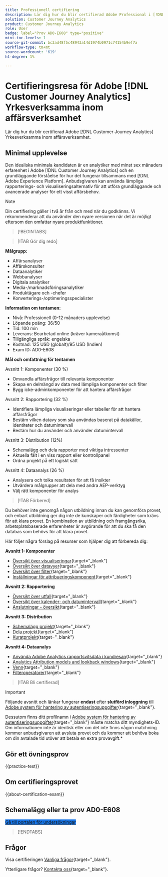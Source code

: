 ```yaml
---
title: Professionell certifiering
description: Lär dig hur du blir certifierad Adobe Professional i [!DNL Customer Journey Analytics]
solution: Customer Journey Analytics
product: Customer Journey Analytics
role: User
badge: label="Prov AD0-E608" type="positive"
mini-toc-levels: 1
source-git-commit: bc3ad48f5c48943a14d1974b0971c74154b9ef7a
workflow-type: tm+mt
source-wordcount: '619'
ht-degree: 1%

---
```


# Certifieringsresa för Adobe [!DNL Customer Journey Analytics] Yrkesverksamma inom affärsverksamhet

Lär dig hur du blir certifierad Adobe [!DNL Customer Journey Analytics] Yrkesverksamma inom affärsverksamhet.

## Minimal upplevelse

Den idealiska minimala kandidaten är en analytiker med minst sex månaders erfarenhet i Adobe [!DNL Customer Journey Analytics] och en grundläggande förståelse för hur det fungerar tillsammans med [!DNL Adobe Experience Platform]. Anbudsgivaren kan använda lämpliga rapporterings- och visualiseringsalternativ för att utföra grundläggande och avancerade analyser för ett visst affärsbehov.

>[!NOTE]
>
>Din certifiering gäller i två år från och med när du godkänns. Vi rekommenderar att du använder den nyare versionen när det är möjligt eftersom den omfattar nyare produktfunktioner.

>[!BEGINTABS]

>[!TAB Gör dig redo]

**Målgrupp:**

* Affärsanalyser
* Affärskonsulter
* Dataanalytiker
* Webbanalyser
* Digitala analytiker
* Media-/marknadsföringsanalytiker
* Produktägare och -chefer
* Konverterings-/optimeringsspecialister

**Information om tentamen:**

* Nivå: Professionell (0-12 månaders upplevelse)
* Löpande poäng: 36/50
* Tid: 100 min
* Leverans: Bearbetad online (kräver kameraåtkomst)
* Tillgängliga språk: engelska
* Kostnad: 125 USD (globalt)/95 USD (Indien)
* Exam ID: AD0-E608

**Mål och omfattning för tentamen**

Avsnitt 1: Komponenter (30 %)

* Omvandla affärsfrågor till relevanta komponenter
* Skapa en delmängd av data med lämpliga komponenter och filter
* Bygg icke-adminkomponenter för att hantera affärsfrågor

Avsnitt 2: Rapportering (32 %)

* Identifiera lämpliga visualiseringar eller tabeller för att hantera affärsfrågor
* Bestäm vilken datavy som ska användas baserat på datakällor, identiteter och datumintervall
* Bestäm hur du använder och använder datumintervall

Avsnitt 3: Distribution (12%)

* Schemalägg och dela rapporter med viktiga intressenter
* Aktuella fält i en viss rapport eller kontrollpanel
* Ordna projekt på ett logiskt sätt

Avsnitt 4: Dataanalys (26 %)

* Analysera och tolka resultaten för att få insikter
* Utvärdera målgrupper att dela med andra AEP-verktyg
* Välj rätt komponenter för analys

>[!TAB Förbered]

Du behöver inte genomgå någon utbildning innan du kan genomföra provet, och enbart utbildning ger dig inte de kunskaper och färdigheter som krävs för att klara provet. En kombination av utbildning och framgångsrika, arbetsplatsbaserade erfarenheter är avgörande för att du ska få den databas som behövs för att klara provet.

Här följer några förslag på resurser som hjälper dig att förbereda dig:

**Avsnitt 1: Komponenter**

* [Översikt över visualiseringar](https://experienceleague.adobe.com/docs/analytics-platform/using/cja-workspace/visualizations/freeform-analysis-visualizations.html){target="_blank"}
* [Översikt över datavyer](https://experienceleague.adobe.com/docs/analytics-platform/using/cja-dataviews/data-views.html){target="_blank"}
* [Översikt över filter](https://experienceleague.adobe.com/docs/analytics-platform/using/cja-components/cja-filters/filters-overview.html){target="_blank"}
* [Inställningar för attribueringskomponent](https://experienceleague.adobe.com/docs/analytics-platform/using/cja-dataviews/component-settings/attribution.html){target="_blank"}

**Avsnitt 2: Rapportering**

* [Översikt över utfall](https://experienceleague.adobe.com/docs/analytics-platform/using/cja-workspace/visualizations/fallout/fallout-flow.html){target="_blank"}
* [Översikt över kalender- och datumintervall](https://experienceleague.adobe.com/docs/analytics-platform/using/cja-components/cja-date-ranges/calendar.html){target="_blank"}
* [Anslutningar - översikt](https://experienceleague.adobe.com/docs/analytics-platform/using/cja-connections/overview.html){target="_blank"}

**Avsnitt 3: Distribution**

* [Schemalägg projekt](https://experienceleague.adobe.com/docs/analytics-platform/using/cja-workspace/curate-share/t-schedule-report.html){target="_blank"}
* [Dela projekt](https://experienceleague.adobe.com/docs/analytics-platform/using/cja-workspace/curate-share/share-projects.html){target="_blank"}
* [Kuratprojekt](https://experienceleague.adobe.com/docs/analytics-platform/using/cja-workspace/curate-share/curate.html){target="_blank"}

**Avsnitt 4: Dataanalys**

* [Använda Adobe Analytics rapportsvitsdata i kundresan](https://experienceleague.adobe.com/docs/analytics-platform/using/compare-aa-cja/cja-aa-comparison/aa-data-in-cja.html){target="_blank"}
* [Analytics Attribution models and lookback windows](https://experienceleague.adobe.com/docs/analytics/analyze/analysis-workspace/attribution/models.html?lang=en%22%3ehttps://experienceleague.adobe.com/docs/analytics/analyze/analysis-workspace/attribution/models.html){target="_blank"}
* [Venn](https://experienceleague.adobe.com/docs/analytics/analyze/analysis-workspace/visualizations/venn.html){target="_blank"}
* [Filteroperatorer](https://experienceleague.adobe.com/docs/analytics-platform/using/cja-components/cja-filters/operators.html){target="_blank"}

>[!TAB Bli certifierad]

>[!IMPORTANT]
>
>Följande avsnitt och länkar fungerar **endast** efter **slutförd inloggning** till [Adobe system för hantering av autentiseringsuppgifter](https://www.certmetrics.com/adobe){target="_blank"}.
>
>Dessutom finns ditt profilnamn i [Adobe system för hantering av autentiseringsuppgifter](https://www.certmetrics.com/adobe){target="_blank"} måste matcha ditt myndighets-ID. Om informationen inte är identisk eller om det inte finns någon matchning kommer anbudsgivaren att avsluta provet och du kommer att behöva boka om din avtalade tid utöver att betala en extra provavgift.*


## Gör ett övningsprov

{{practice-test}}

## Om certifieringsprovet

{{about-certification-exam}}

## Schemalägg eller ta prov AD0-E608

<a href="https://www.certmetrics.com/adobe/candidate/examity_sso.aspx?eid=AD0-E608" target="_blank" class="spectrum-Button spectrum-Button--fill spectrum-Button--accent spectrum-Button--sizeM is-margin-bottom-big-big at-element-click-tracking" style="background-color:#1473E6">

<span class="spectrum-Button-label has-no-wrap">
   Gå till portalen för undersökningar
</span>
</a>

>[!ENDTABS]

## Frågor

Visa certifieringen [Vanliga frågor](https://experienceleague.adobe.com/docs/certification/certification/faq.html){target="_blank"}.

Ytterligare frågor? [Kontakta oss](mailto:certif@adobe.com){target="_blank"}.
